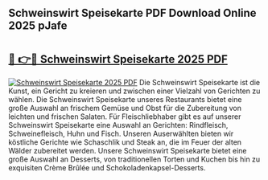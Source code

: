 ## Schweinswirt Speisekarte PDF Download Online 2025 pJafe

# <h2><a href="http://gc7pknx.nevu.top/?p=Schweinswirt+Speisekarte">🔗 👉🔴 Schweinswirt Speisekarte 2025 PDF</a></h2>

[![Schweinswirt Speisekarte 2025 PDF](https://i.imgur.com/dBaPXMq.png)](http://gc7pknx.nevu.top/?p=Schweinswirt+Speisekarte)
Die Schweinswirt Speisekarte ist die Kunst, ein Gericht zu kreieren und zwischen einer Vielzahl von Gerichten zu wählen. Die Schweinswirt Speisekarte unseres Restaurants bietet eine große Auswahl an frischem Gemüse und Obst für die Zubereitung von leichten und frischen Salaten. Für Fleischliebhaber gibt es auf unserer Schweinswirt Speisekarte eine Auswahl an Gerichten: Rindfleisch, Schweinefleisch, Huhn und Fisch. Unseren Auserwählten bieten wir köstliche Gerichte wie Schaschlik und Steak an, die im Feuer der alten Wälder zubereitet werden. Unsere Schweinswirt Speisekarte bietet eine große Auswahl an Desserts, von traditionellen Torten und Kuchen bis hin zu exquisiten Crème Brûlée und Schokoladenkapsel-Desserts.
